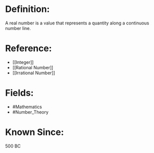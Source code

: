 

# Definition:
A real number is a value that represents a quantity along a continuous number line.

# Reference:
- [[Integer]]
- [[Rational Number]]
- [[Irrational Number]]

# Fields: 
- #Mathematics
- #Number_Theory

# Known Since:
500 BC

